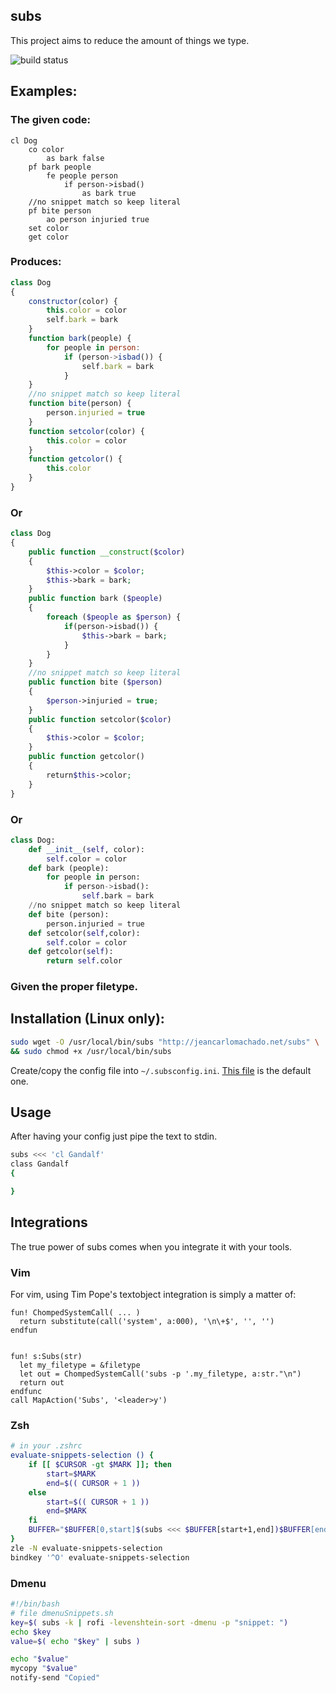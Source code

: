 ## subs

This project aims to reduce the amount of things we type.

![build status](https://travis-ci.org/jeanCarloMachado/subs.svg?branch=master)


## Examples:
### The given code:

```
cl Dog
    co color
        as bark false
    pf bark people
        fe people person
            if person->isbad()
                as bark true
    //no snippet match so keep literal
    pf bite person
        ao person injuried true
    set color
    get color
```

### Produces:


```javascript
class Dog
{
    constructor(color) {
        this.color = color
        self.bark = bark
    }
    function bark(people) {
        for people in person:
            if (person->isbad()) {
                self.bark = bark
            }
    }
    //no snippet match so keep literal
    function bite(person) {
        person.injuried = true
    }
    function setcolor(color) {
        this.color = color
    }
    function getcolor() {
        this.color
    }
}
```

### Or

```php
class Dog
{
    public function __construct($color)
    {
        $this->color = $color;
        $this->bark = bark;
    }
    public function bark ($people)
    {
        foreach ($people as $person) {
            if(person->isbad()) {
                $this->bark = bark;
            }
        }
    }
    //no snippet match so keep literal
    public function bite ($person)
    {
        $person->injuried = true;
    }
    public function setcolor($color)
    {
        $this->color = $color;
    }
    public function getcolor()
    {
        return$this->color;
    }
}
```

### Or


```python
class Dog:
    def __init__(self, color):
        self.color = color
    def bark (people):
        for people in person:
            if person->isbad():
                self.bark = bark
    //no snippet match so keep literal
    def bite (person):
        person.injuried = true
    def setcolor(self,color):
        self.color = color
    def getcolor(self):
        return self.color
```


### Given the proper filetype.


## Installation (Linux only):

```sh
sudo wget -O /usr/local/bin/subs "http://jeancarlomachado.net/subs" \
&& sudo chmod +x /usr/local/bin/subs

```

Create/copy the config file  into `~/.subsconfig.ini`. [This file](https://raw.githubusercontent.com/jeanCarloMachado/subs/master/EXAMPLE.subsconfig.ini) is the default
one.



## Usage

After having your config just pipe the text to stdin.

```sh
subs <<< 'cl Gandalf'
class Gandalf
{

}
```


## Integrations

The true power of subs comes when you integrate it with your tools.


### Vim

For vim, using Tim Pope's textobject integration is simply a matter of:

```vimscript
fun! ChompedSystemCall( ... )
  return substitute(call('system', a:000), '\n\+$', '', '')
endfun


fun! s:Subs(str)
  let my_filetype = &filetype
  let out = ChompedSystemCall('subs -p '.my_filetype, a:str."\n")
  return out
endfunc
call MapAction('Subs', '<leader>y')
```

### Zsh


```sh
# in your .zshrc
evaluate-snippets-selection () {
    if [[ $CURSOR -gt $MARK ]]; then
        start=$MARK
        end=$(( CURSOR + 1 ))
    else
        start=$(( CURSOR + 1 ))
        end=$MARK
    fi
    BUFFER="$BUFFER[0,start]$(subs <<< $BUFFER[start+1,end])$BUFFER[end+1,-1]"
}
zle -N evaluate-snippets-selection
bindkey '^O' evaluate-snippets-selection
```


### Dmenu

```sh
#!/bin/bash
# file dmenuSnippets.sh
key=$( subs -k | rofi -levenshtein-sort -dmenu -p "snippet: ")
echo $key
value=$( echo "$key" | subs )

echo "$value"
mycopy "$value"
notify-send "Copied"
```
